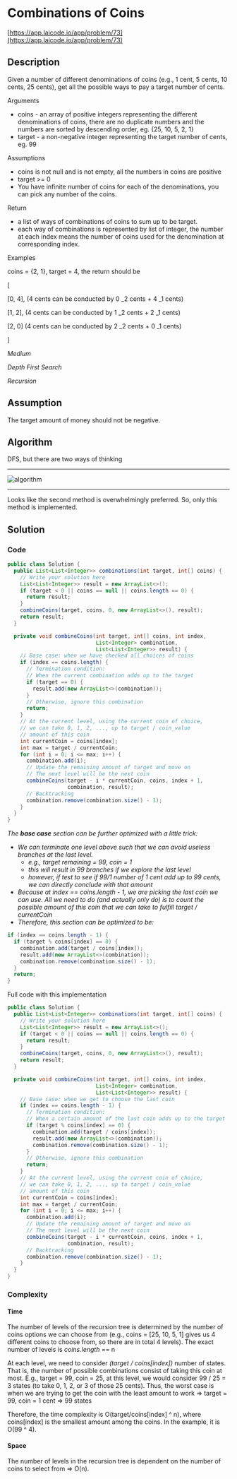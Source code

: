 <!----- Conversion time: 1.691 seconds.


Using this Markdown file:

1. Cut and paste this output into your source file.
2. See the notes and action items below regarding this conversion run.
3. Check the rendered output (headings, lists, code blocks, tables) for proper
   formatting and use a linkchecker before you publish this page.

Conversion notes:

* GD2md-html version 1.0β13
* Mon Jan 07 2019 18:50:47 GMT-0800 (PST)
* Source doc: https://docs.google.com/open?id=16ij037HINciwZLGuOdBS0IA0DMhrR2kDmDvhRPJhTfU
----->



# Combinations of Coins

[https://app.laicode.io/app/problem/73](https://app.laicode.io/app/problem/73)


## Description

Given a number of different denominations of coins (e.g., 1 cent, 5 cents, 10 cents, 25 cents), get all the possible ways to pay a target number of cents.

Arguments



*   coins - an array of positive integers representing the different denominations of coins, there are no duplicate numbers and the numbers are sorted by descending order, eg. {25, 10, 5, 2, 1}
*   target - a non-negative integer representing the target number of cents, eg. 99

Assumptions



*   coins is not null and is not empty, all the numbers in coins are positive
*   target >= 0
*   You have infinite number of coins for each of the denominations, you can pick any number of the coins.

Return



*   a list of ways of combinations of coins to sum up to be target.
*   each way of combinations is represented by list of integer, the number at each index means the number of coins used for the denomination at corresponding index.

Examples

coins = {2, 1}, target = 4, the return should be

\[

  \[0, 4\],   (4 cents can be conducted by 0 _2 cents + 4 _1 cents)

  \[1, 2\],   (4 cents can be conducted by 1 _2 cents + 2 _1 cents)

  \[2, 0\]    (4 cents can be conducted by 2 _2 cents + 0 _1 cents)

\]

_Medium_

_Depth First Search_

_Recursion_


## Assumption

The target amount of money should not be negative.


## Algorithm

DFS, but there are two ways of thinking



---


![algorithm](algorithm.png "algorithm")


---


Looks like the second method is overwhelmingly preferred. So, only this method is implemented.


## Solution


### Code


```java
public class Solution {
  public List<List<Integer>> combinations(int target, int[] coins) {
    // Write your solution here
    List<List<Integer>> result = new ArrayList<>();
    if (target < 0 || coins == null || coins.length == 0) {
      return result;
    }
    combineCoins(target, coins, 0, new ArrayList<>(), result);
    return result;
  }

  private void combineCoins(int target, int[] coins, int index,
                            List<Integer> combination,
                            List<List<Integer>> result) {
    // Base case: when we have checked all choices of coins
    if (index == coins.length) {
      // Termination condition:
      // When the current combination adds up to the target
      if (target == 0) {
        result.add(new ArrayList<>(combination));
      }
      // Otherwise, ignore this combination
      return;
    }
    // At the current level, using the current coin of choice,
    // we can take 0, 1, 2, ..., up to target / coin_value
    // amount of this coin
    int currentCoin = coins[index];
    int max = target / currentCoin;
    for (int i = 0; i <= max; i++) {
      combination.add(i);
      // Update the remaining amount of target and move on
      // The next level will be the next coin
      combineCoins(target - i * currentCoin, coins, index + 1,
                   combination, result);
      // Backtracking
      combination.remove(combination.size() - 1);
    }
  }
}
```


_The **base case** section can be further optimized with a little trick:_



*   _We can terminate one level above such that we can avoid useless branches at the last level._
    *   _e.g., target remaining = 99, coin = 1_
    *   _this will result in 99 branches if we explore the last level_
    *   _however, if test to see if 99/1 number of 1 cent add up to 99 cents, we can directly conclude with that amount_
*   _Because at index == coins.length - 1, we are picking the last coin we can use. All we need to do (and actually only do) is to count the possible amount of this coin that we can take to fulfill target / currentCoin_
*   _Therefore, this section can be optimized to be:_

```java
if (index == coins.length - 1) {
  if (target % coins[index] == 0) {
    combination.add(target / coins[index]);
    result.add(new ArrayList<>(combination));
    combination.remove(combination.size() - 1);
  }
  return;
}
```



Full code with this implementation


```java
public class Solution {
  public List<List<Integer>> combinations(int target, int[] coins) {
    // Write your solution here
    List<List<Integer>> result = new ArrayList<>();
    if (target < 0 || coins == null || coins.length == 0) {
      return result;
    }
    combineCoins(target, coins, 0, new ArrayList<>(), result);
    return result;
  }

  private void combineCoins(int target, int[] coins, int index,
                            List<Integer> combination,
                            List<List<Integer>> result) {
    // Base case: when we get to choose the last coin
    if (index == coins.length - 1) {
      // Termination condition:
      // When a certain amount of the last coin adds up to the target
      if (target % coins[index] == 0) {
        combination.add(target / coins[index]);
        result.add(new ArrayList<>(combination));
        combination.remove(combination.size() - 1);
      }
      // Otherwise, ignore this combination
      return;
    }
    // At the current level, using the current coin of choice,
    // we can take 0, 1, 2, ..., up to target / coin_value
    // amount of this coin
    int currentCoin = coins[index];
    int max = target / currentCoin;
    for (int i = 0; i <= max; i++) {
      combination.add(i);
      // Update the remaining amount of target and move on
      // The next level will be the next coin
      combineCoins(target - i * currentCoin, coins, index + 1,
                   combination, result);
      // Backtracking
      combination.remove(combination.size() - 1);
    }
  }
}
```



### Complexity


#### Time

The number of levels of the recursion tree is determined by the number of coins options we can choose from (e.g., coins = \[25, 10, 5, 1\] gives us 4 different coins to choose from, so there are in total 4 levels). The exact number of levels is _coins.length_ == n

At each level, we need to consider _(target / coins\[index\])_ number of states. That is, the number of possible combinations consist of taking this coin at most. E.g., target = 99, coin = 25, at this level, we would consider 99 / 25 = 3 states (to take 0, 1, 2, or 3 of those 25 cents). Thus, the worst case is when we are trying to get the coin with the least amount to work ⇒ target = 99, coin = 1 cent ⇒ 99 states

Therefore, the time complexity is O(target/coins\[index\] ^ n), where coins\[index\] is the smallest amount among the coins. In the example, it is O(99 ^ 4).


#### Space

The number of levels in the recursion tree is dependent on the number of coins to select from ⇒ O(n).


<!-- GD2md-html version 1.0β13 -->
